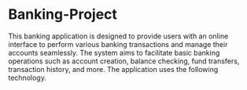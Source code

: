 # Banking-Project
This banking application is designed to provide users with an online interface to perform various banking transactions and manage their accounts seamlessly. The system aims to facilitate basic banking operations such as account creation, balance checking, fund transfers, transaction history, and more. The application uses the following technology.
